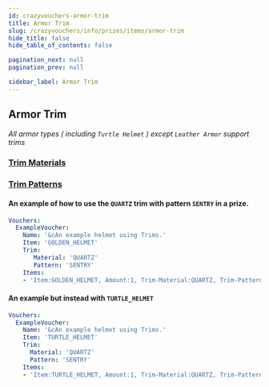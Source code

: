 ```yaml
---
id: crazyvouchers-armor-trim
title: Armor Trim
slug: /crazyvouchers/info/prizes/items/armor-trim
hide_title: false
hide_table_of_contents: false

pagination_next: null
pagination_prev: null

sidebar_label: Armor Trim
---
```

## Armor Trim
*All armor types ( including `Turtle Helmet` ) except `Leather Armor` support trims*

### [Trim Materials](https://jd.papermc.io/paper/1.20/org/bukkit/inventory/meta/trim/TrimMaterial.html)

### [Trim Patterns](https://jd.papermc.io/paper/1.20/org/bukkit/inventory/meta/trim/TrimPattern.html)

#### An example of how to use the `QUARTZ` trim with pattern `SENTRY` in a prize.
```yml
Vouchers:
  ExampleVoucher:
    Name: '&cAn example helmet using Trims.'
    Item: 'GOLDEN_HELMET'
    Trim:
       Material: 'QUARTZ'
       Pattern: 'SENTRY'
    Items:
    - 'Item:GOLDEN_HELMET, Amount:1, Trim-Material:QUARTZ, Trim-Pattern: SENTRY, Name: &cAn example helmet using Trims.'
```

#### An example but instead with `TURTLE_HELMET`
```yml
Vouchers:
  ExampleVoucher:
    Name: '&cAn example helmet using Trims.'
    Item: 'TURTLE_HELMET'
    Trim:
      Material: 'QUARTZ'
      Pattern: 'SENTRY'
    Items:
    - 'Item:TURTLE_HELMET, Amount:1, Trim-Material:QUARTZ, Trim-Pattern: SENTRY, Name: &cAn example helmet using Trims.'
```